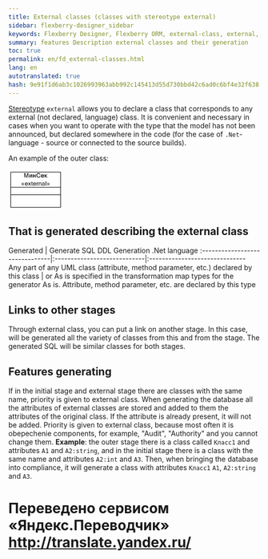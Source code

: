 ```yaml
--- 
title: External classes (classes with stereotype external) 
sidebar: flexberry-designer_sidebar 
keywords: Flexberry Designer, Flexberry ORM, external-class, external, generation, stereotype 
summary: features Description external classes and their generation 
toc: true 
permalink: en/fd_external-classes.html 
lang: en 
autotranslated: true 
hash: 9e91f1d6ab3c1026993963abb992c145413d55d730bbd42c6ad0c6bf4e32f638 
--- 
```


[Stereotype](fd_key-concepts.html) `external` allows you to declare a class that corresponds to any external (not declared, language) class. It is convenient and necessary in cases when you want to operate with the type that the model has not been announced, but declared somewhere in the code (for the case of `.Net`-language - source or connected to the source builds). 

An example of the outer class: 

![](/images/pages/products/flexberry-designer/class-diagram/external.jpg) 

## That is generated describing the external class 

Generated | Generate SQL DDL Generation .Net language 
:-------------------------------|:----------------------------|:------------------------------ 
Any part of any UML class (attribute, method parameter, etc.) declared by this class | or As is specified in the transformation map types for the generator As is. Attribute, method parameter, etc. are declared by this type 

## Links to other stages 

Through external class, you can put a link on another stage. In this case, will be generated all the variety of classes from this and from the stage. The generated SQL will be similar classes for both stages. 

## Features generating 

If in the initial stage and external stage there are classes with the same name, priority is given to external class. When generating the database all the attributes of external classes are stored and added to them the attributes of the original class. If the attribute is already present, it will not be added. 
Priority is given to external class, because most often it is obepechenie components, for example, "Audit", "Authority" and you cannot change them. 
**Example**: the outer stage there is a class called `Класс1` and attributes `А1` and `А2:string`, and in the initial stage there is a class with the same name and attributes `А2:int` and `А3`. Then, when bringing the database into compliance, it will generate a class with attributes `Класс1` `А1`, `А2:string` and `А3`. 




 # Переведено сервисом «Яндекс.Переводчик» http://translate.yandex.ru/